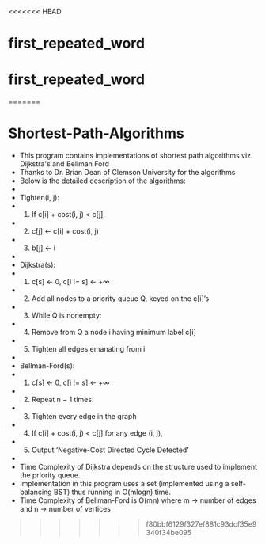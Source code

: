 <<<<<<< HEAD
# first_repeated_word
# first_repeated_word
=======
# Shortest-Path-Algorithms
 *  This program contains implementations of shortest path algorithms viz. Dijkstra's and Bellman Ford
 *  Thanks to Dr. Brian Dean of Clemson University for the algorithms
 *  Below is the detailed description of the algorithms:
 *
 *  Tighten(i, j):
 *  1. If c[i] + cost(i, j) < c[j],
 *  2.    c[j] ← c[i] + cost(i, j)
 *  3.    b[j] ← i
 *
 *  Dijkstra(s):
 *  1. c[s] ← 0, c[i != s] ← +∞
 *  2. Add all nodes to a priority queue Q, keyed on the c[i]’s
 *  3. While Q is nonempty:
 *  4.    Remove from Q a node i having minimum label c[i]
 *  5.    Tighten all edges emanating from i
 *
 *  Bellman-Ford(s):
 *  1. c[s] ← 0, c[i != s] ← +∞
 *  2. Repeat n − 1 times:
 *  3.    Tighten every edge in the graph
 *  4. If c[i] + cost(i, j) < c[j] for any edge (i, j),
 *  5.    Output ‘Negative-Cost Directed Cycle Detected’
 *
 *  Time Complexity of Dijkstra depends on the structure used to implement the priority queue. 
 *  Implementation in this program uses a set (implemented using a self-balancing BST) thus running in O(mlogn) time.
 *  Time Complexity of Bellman-Ford is O(mn) where m -> number of edges and n -> number of vertices
>>>>>>> f80bbf6129f327ef881c93dcf35e9340f34be095
